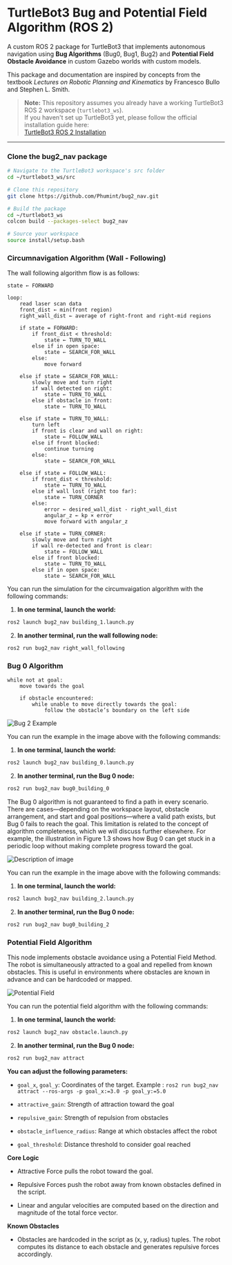 # TurtleBot3 Bug and Potential Field Algorithm (ROS 2)

A custom ROS 2 package for TurtleBot3 that implements autonomous navigation using **Bug Algorithms** (Bug0, Bug1, Bug2) and **Potential Field Obstacle Avoidance** in custom Gazebo worlds with custom models.

This package and documentation are inspired by concepts from the textbook *Lectures on Robotic Planning and Kinematics* by Francesco Bullo and Stephen L. Smith.

> **Note:** This repository assumes you already have a working TurtleBot3 ROS 2 workspace (`turtlebot3_ws`).  
> If you haven't set up TurtleBot3 yet, please follow the official installation guide here:  
> [TurtleBot3 ROS 2 Installation](https://emanual.robotis.com/docs/en/platform/turtlebot3/ros2_setup/)

---

### Clone the bug2_nav package

```bash
# Navigate to the TurtleBot3 workspace's src folder
cd ~/turtlebot3_ws/src

# Clone this repository
git clone https://github.com/Phumint/bug2_nav.git

# Build the package
cd ~/turtlebot3_ws
colcon build --packages-select bug2_nav

# Source your workspace
source install/setup.bash
```
### Circumnavigation Algorithm (Wall - Following)

The wall following algorithm flow is as follows:

```
state ← FORWARD

loop:
    read laser scan data
    front_dist ← min(front region)
    right_wall_dist ← average of right-front and right-mid regions

    if state = FORWARD:
        if front_dist < threshold:
            state ← TURN_TO_WALL
        else if in open space:
            state ← SEARCH_FOR_WALL
        else:
            move forward

    else if state = SEARCH_FOR_WALL:
        slowly move and turn right
        if wall detected on right:
            state ← TURN_TO_WALL
        else if obstacle in front:
            state ← TURN_TO_WALL

    else if state = TURN_TO_WALL:
        turn left
        if front is clear and wall on right:
            state ← FOLLOW_WALL
        else if front blocked:
            continue turning
        else:
            state ← SEARCH_FOR_WALL

    else if state = FOLLOW_WALL:
        if front_dist < threshold:
            state ← TURN_TO_WALL
        else if wall lost (right too far):
            state ← TURN_CORNER
        else:
            error ← desired_wall_dist - right_wall_dist
            angular_z ← kp × error
            move forward with angular_z

    else if state = TURN_CORNER:
        slowly move and turn right
        if wall re-detected and front is clear:
            state ← FOLLOW_WALL
        else if front blocked:
            state ← TURN_TO_WALL
        else if in open space:
            state ← SEARCH_FOR_WALL
```
You can run the simulation for the circumvaigation algorithm with the following commands:

1. **In one terminal, launch the world:**

```bash
ros2 launch bug2_nav building_1.launch.py
```
2. **In another terminal, run the wall following node:**
```bash
ros2 run bug2_nav right_wall_following
```

### Bug 0 Algorithm
```
while not at goal:
    move towards the goal

    if obstacle encountered:
        while unable to move directly towards the goal:
            follow the obstacle’s boundary on the left side
```
![Bug 2 Example](images/Screenshot%20from%202025-07-22%2011-04-14.png)

You can run the example in the image above with the following commands:

1. **In one terminal, launch the world:**

```bash
ros2 launch bug2_nav building_0.launch.py
```
2. **In another terminal, run the Bug 0 node:**
```bash
ros2 run bug2_nav bug0_building_0
```
The Bug 0 algorithm is not guaranteed to find a path in every scenario. There are cases—depending on the workspace layout, obstacle arrangement, and start and goal positions—where a valid path exists, but Bug 0 fails to reach the goal. This limitation is related to the concept of algorithm completeness, which we will discuss further elsewhere. For example, the illustration in Figure 1.3 shows how Bug 0 can get stuck in a periodic loop without making complete progress toward the goal.

![Description of image](images/Screenshot%20from%202025-07-22%2011-04-42.png)

You can run the example in the image above with the following commands:

1. **In one terminal, launch the world:**

```bash
ros2 launch bug2_nav building_2.launch.py
```
2. **In another terminal, run the Bug 0 node:**
```bash
ros2 run bug2_nav bug0_building_2
```
### Potential Field Algorithm

This node implements obstacle avoidance using a Potential Field Method. The robot is simultaneously attracted to a goal and repelled from known obstacles. This is useful in environments where obstacles are known in advance and can be hardcoded or mapped.

![Potential Field](images/vectorSumOfTwoFields.png)

You can run the potential field algorithm with the following commands:

1. **In one terminal, launch the world:**

```bash
ros2 launch bug2_nav obstacle.launch.py
```
2. **In another terminal, run the Bug 0 node:**
```bash
ros2 run bug2_nav attract
```
**You can adjust the following parameters:**

- `goal_x`, `goal_y`: Coordinates of the target. Example : `ros2 run bug2_nav attract --ros-args -p goal_x:=3.0 -p goal_y:=5.0`

- `attractive_gain`: Strength of attraction toward the goal

- `repulsive_gain`: Strength of repulsion from obstacles

- `obstacle_influence_radius`: Range at which obstacles affect the robot

- `goal_threshold`: Distance threshold to consider goal reached

**Core Logic**

- Attractive Force pulls the robot toward the goal.

- Repulsive Forces push the robot away from known obstacles defined in the script.

- Linear and angular velocities are computed based on the direction and magnitude of the total force vector.

**Known Obstacles**

- Obstacles are hardcoded in the script as (x, y, radius) tuples. The robot computes its distance to each obstacle and generates repulsive forces accordingly.


